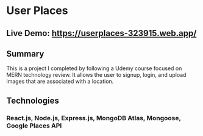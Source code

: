 # User Places

## Live Demo: https://userplaces-323915.web.app/

## Summary
This is a project I completed by following a Udemy course focused on MERN technology review. It allows the user to signup, login, and upload images that are associated with a location.

## Technologies
### React.js, Node.js, Express.js, MongoDB Atlas, Mongoose, Google Places API
